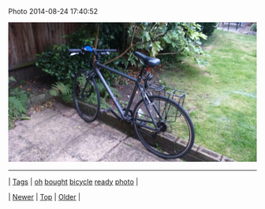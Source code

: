 <!--
title: Photo 2014-08-24 17
date: 2020-06-28T15:27:00.372Z
tags: oh, bought, bicycle, ready, photo
-->


Photo 2014-08-24 17:40:52

![](95654403197-0.jpg)

<!--BOTTOM-POST-NAVIGATION-->
---

| [Tags](tags.md) | [oh](tag-oh.md) [bought](tag-bought.md) [bicycle](tag-bicycle.md) [ready](tag-ready.md) [photo](tag-photo.md) |

| [Newer](95636419257.md) | [Top](index.md) | [Older](95710730344.md) |